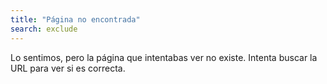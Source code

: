 ```yaml
---
title: "Página no encontrada"
search: exclude
---  
```


Lo sentimos, pero la página que intentabas ver no existe. Intenta buscar la URL para ver si es correcta.
